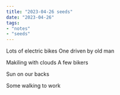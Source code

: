 ```yaml
---
title: "2023-04-26 seeds"
date: "2023-04-26"
tags:
- "notes"
- "seeds"
---
```


Lots of electric bikes
One driven by old man

Makiling with clouds
A few bikers

Sun on our backs

Some walking to work